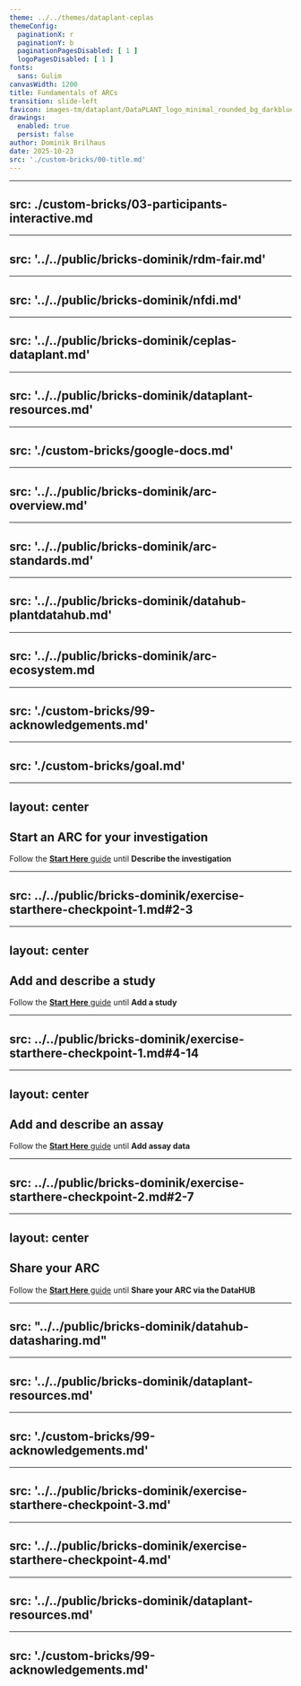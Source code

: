 ```yaml
---
theme: ../../themes/dataplant-ceplas
themeConfig:
  paginationX: r
  paginationY: b
  paginationPagesDisabled: [ 1 ]
  logoPagesDisabled: [ 1 ]
fonts:
  sans: Gulim
canvasWidth: 1200
title: Fundamentals of ARCs
transition: slide-left
favicon: images-tm/dataplant/DataPLANT_logo_minimal_rounded_bg_darkblue.svg
drawings:
  enabled: true
  persist: false
author: Dominik Brilhaus
date: 2025-10-23
src: './custom-bricks/00-title.md'
---
```


---
src: ./custom-bricks/03-participants-interactive.md
---

---
src: '../../public/bricks-dominik/rdm-fair.md'
---

---
src: '../../public/bricks-dominik/nfdi.md'
---

---
src: '../../public/bricks-dominik/ceplas-dataplant.md'
---

---
src: '../../public/bricks-dominik/dataplant-resources.md'
---

---
src: './custom-bricks/google-docs.md'
---

---
src: '../../public/bricks-dominik/arc-overview.md'
---

---
src: '../../public/bricks-dominik/arc-standards.md'
---

---
src: '../../public/bricks-dominik/datahub-plantdatahub.md'
---

---
src: '../../public/bricks-dominik/arc-ecosystem.md
---

---
src: './custom-bricks/99-acknowledgements.md'
---

---
src: './custom-bricks/goal.md'
---

---
layout: center
---

## Start an ARC for your investigation

<AdmonitionType type="handson">

Follow the [**Start Here** guide](https://nfdi4plants.github.io/nfdi4plants.knowledgebase/start-here/) until **Describe the investigation**

</AdmonitionType>

---
src: ../../public/bricks-dominik/exercise-starthere-checkpoint-1.md#2-3
---

---
layout: center
---

## Add and describe a study

<AdmonitionType type="handson">

Follow the [**Start Here** guide](https://nfdi4plants.github.io/nfdi4plants.knowledgebase/start-here/) until **Add a study**

</AdmonitionType>

---
src: ../../public/bricks-dominik/exercise-starthere-checkpoint-1.md#4-14
---

---
layout: center
---

## Add and describe an assay

<AdmonitionType type="handson">

Follow the [**Start Here** guide](https://nfdi4plants.github.io/nfdi4plants.knowledgebase/start-here/) until **Add assay data**

</AdmonitionType>

---
src: ../../public/bricks-dominik/exercise-starthere-checkpoint-2.md#2-7
---

---
layout: center
---

## Share your ARC

<AdmonitionType type="handson">

Follow the [**Start Here** guide](https://nfdi4plants.github.io/nfdi4plants.knowledgebase/start-here/) until **Share your ARC via the DataHUB**

</AdmonitionType>

---
src: "../../public/bricks-dominik/datahub-datasharing.md"
---

<!-- This is the break point between 3 vs. 6 hrs workshops -->

---
src: '../../public/bricks-dominik/dataplant-resources.md'
---

---
src: './custom-bricks/99-acknowledgements.md'
---


---
src: '../../public/bricks-dominik/exercise-starthere-checkpoint-3.md'
---

---
src: '../../public/bricks-dominik/exercise-starthere-checkpoint-4.md'
---

---
src: '../../public/bricks-dominik/dataplant-resources.md'
---

---
src: './custom-bricks/99-acknowledgements.md'
---
